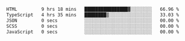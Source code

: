 <!--START_SECTION:waka-->

```txt
HTML         9 hrs 18 mins   ████████████████▓░░░░░░░░   66.96 %
TypeScript   4 hrs 35 mins   ████████▒░░░░░░░░░░░░░░░░   33.03 %
JSON         0 secs          ░░░░░░░░░░░░░░░░░░░░░░░░░   00.00 %
SCSS         0 secs          ░░░░░░░░░░░░░░░░░░░░░░░░░   00.00 %
JavaScript   0 secs          ░░░░░░░░░░░░░░░░░░░░░░░░░   00.00 %
```

<!--END_SECTION:waka-->
